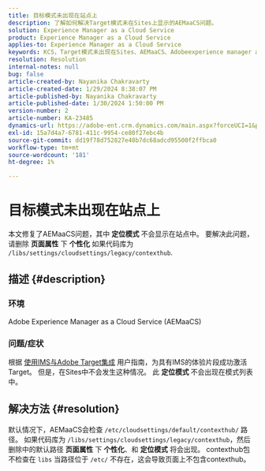 ```yaml
---
title: 目标模式未出现在站点上
description: 了解如何解决Target模式未在Sites上显示的AEMaaCS问题。
solution: Experience Manager as a Cloud Service
product: Experience Manager as a Cloud Service
applies-to: Experience Manager as a Cloud Service
keywords: KCS，Target模式未出现在Sites、AEMaaCS、Adobeexperience manager as a cloud service上
resolution: Resolution
internal-notes: null
bug: false
article-created-by: Nayanika Chakravarty
article-created-date: 1/29/2024 8:38:07 PM
article-published-by: Nayanika Chakravarty
article-published-date: 1/30/2024 1:50:00 PM
version-number: 2
article-number: KA-23485
dynamics-url: https://adobe-ent.crm.dynamics.com/main.aspx?forceUCI=1&pagetype=entityrecord&etn=knowledgearticle&id=1b33174b-e6be-ee11-9079-6045bd006149
exl-id: 15a7d4a7-6781-411c-9954-ce80f27ebc4b
source-git-commit: dd19f78d752827e48b7dc68adcd95500f2ffbca0
workflow-type: tm+mt
source-wordcount: '181'
ht-degree: 1%

---
```


# 目标模式未出现在站点上


本文修复了AEMaaCS问题，其中 <b>定位模式</b> 不会显示在站点中。 要解决此问题，请删除 <b>页面属性</b> 下 <b>个性化</b> 如果代码库为 `/libs/settings/cloudsettings/legacy/contexthub`.

## 描述 {#description}


### 环境

Adobe Experience Manager as a Cloud Service (AEMaaCS)

### 问题/症状

根据 [使用IMS与Adobe Target集成](https://experienceleague.adobe.com/docs/experience-manager-65/content/sites/administering/integration/integration-target-ims.html) 用户指南，为具有IMS的体验片段成功激活Target。 但是，在Sites中不会发生这种情况。 此 <b>定位模式</b> 不会出现在模式列表中。


## 解决方法 {#resolution}


默认情况下，AEMaaCS会检查 `/etc/cloudsettings/default/contexthub/` 路径。 如果代码库为 `/libs/settings/cloudsettings/legacy/contexthub`，然后删除中的默认路径 <b>页面属性</b> 下 <b>个性化</b>、和 <b>定位模式</b> 将会出现。 contexthub包不检查在 `libs` 当路径位于 `/etc/` 不存在，这会导致页面上不包含contexthub。
